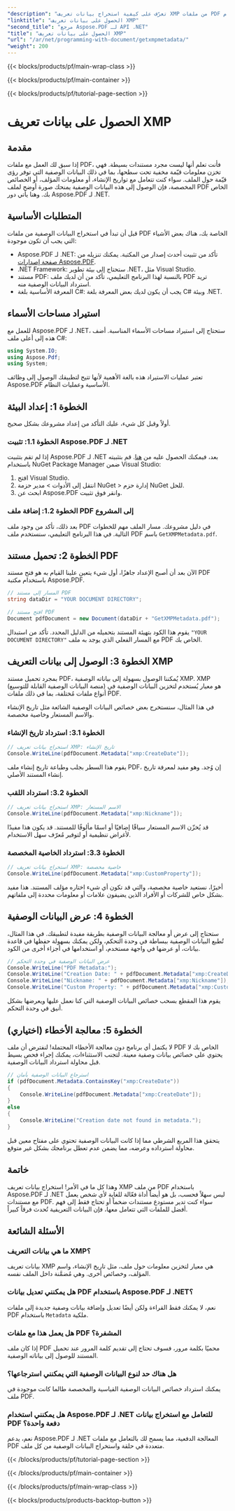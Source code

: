 ```yaml
---
"description": "تعرّف على كيفية استخراج بيانات تعريف XMP من ملفات PDF باستخدام Aspose.PDF لـ .NET في هذا الدليل المفصل. تعرّف على رؤى قيّمة من مستندات PDF بسهولة."
"linktitle": "الحصول على بيانات تعريف XMP"
"second_title": "مرجع Aspose.PDF لـ API .NET"
"title": "الحصول على بيانات تعريف XMP"
"url": "/ar/net/programming-with-document/getxmpmetadata/"
"weight": 200
---
```


{{< blocks/products/pf/main-wrap-class >}}

{{< blocks/products/pf/main-container >}}

{{< blocks/products/pf/tutorial-page-section >}}

# الحصول على بيانات تعريف XMP

## مقدمة

إذا سبق لك العمل مع ملفات PDF، فأنت تعلم أنها ليست مجرد مستندات بسيطة. فهي تخزن معلومات قيّمة مخفية تحت سطحها، بما في ذلك البيانات الوصفية التي توفر رؤى قيّمة حول الملف. سواء كنت تتعامل مع تواريخ الإنشاء، أو معلومات المؤلف، أو الخصائص المخصصة، فإن الوصول إلى هذه البيانات الوصفية يمنحك صورة أوضح لملف PDF الخاص بك. وهنا يأتي دور Aspose.PDF لـ .NET.

## المتطلبات الأساسية

قبل أن تبدأ في استخراج البيانات الوصفية من ملفات PDF الخاصة بك، هناك بعض الأشياء التي يجب أن تكون موجودة:

- Aspose.PDF لـ .NET: تأكد من تثبيت أحدث إصدار من المكتبة. يمكنك تنزيله من [صفحة إصدارات Aspose.PDF](https://releases.aspose.com/pdf/net/).
- .NET Framework: ستحتاج إلى بيئة تطوير .NET، مثل Visual Studio.
- مستند PDF: بالنسبة لهذا البرنامج التعليمي، تأكد من أن لديك ملف PDF تريد استرداد البيانات الوصفية منه.
- المعرفة الأساسية بلغة C#: يجب أن يكون لديك بعض المعرفة بلغة C# وبيئة .NET.

## استيراد مساحات الأسماء

للعمل مع Aspose.PDF لـ .NET، ستحتاج إلى استيراد مساحات الأسماء المناسبة. أضف هذه إلى أعلى ملف C#:

```csharp
using System.IO;
using Aspose.Pdf;
using System;
```

تعتبر عمليات الاستيراد هذه بالغة الأهمية لأنها تتيح لتطبيقك الوصول إلى وظائف Aspose.PDF الأساسية وعمليات النظام.

## الخطوة 1: إعداد البيئة

أولاً وقبل كل شيء، عليك التأكد من إعداد مشروعك بشكل صحيح.

### الخطوة 1.1: تثبيت Aspose.PDF لـ .NET

إذا لم تقم بتثبيت Aspose.PDF لـ .NET بعد، فيمكنك الحصول عليه من [هنا](https://releases.aspose.com/pdf/net/). قم بتثبيته باستخدام NuGet Package Manager ضمن Visual Studio:

1. افتح Visual Studio.
2. انتقل إلى الأدوات > مدير حزمة NuGet > إدارة حزم NuGet للحل.
3. ابحث عن Aspose.PDF وانقر فوق تثبيت.

### الخطوة 1.2: إضافة ملف PDF إلى المشروع

بعد ذلك، تأكد من وجود ملف PDF في دليل مشروعك. مسار الملف مهم للخطوات التالية. في هذا البرنامج التعليمي، سنستخدم ملف PDF باسم `GetXMPMetadata.pdf`.

## الخطوة 2: تحميل مستند PDF

الآن بعد أن أصبح الإعداد جاهزًا، أول شيء يتعين علينا القيام به هو فتح مستند PDF باستخدام مكتبة Aspose.PDF.

```csharp
// المسار إلى مستند PDF
string dataDir = "YOUR DOCUMENT DIRECTORY";

// افتح مستند PDF
Document pdfDocument = new Document(dataDir + "GetXMPMetadata.pdf");
```

يقوم هذا الكود بتهيئة المستند بتحميله من الدليل المحدد. تأكد من استبدال `"YOUR DOCUMENT DIRECTORY"` مع المسار الفعلي الذي يوجد به ملف PDF الخاص بك.

## الخطوة 3: الوصول إلى بيانات التعريف XMP

بمجرد تحميل مستند PDF، يُمكننا الوصول بسهولة إلى بياناته الوصفية XMP. XMP (منصة البيانات الوصفية القابلة للتوسيع) هو معيار يُستخدم لتخزين البيانات الوصفية في أنواع ملفات مُختلفة، بما في ذلك ملفات PDF.

في هذا المثال، سنستخرج بعض خصائص البيانات الوصفية الشائعة مثل تاريخ الإنشاء والاسم المستعار وخاصية مخصصة.

### الخطوة 3.1: استرداد تاريخ الإنشاء

```csharp
// استخراج بيانات تعريف XMP: تاريخ الإنشاء
Console.WriteLine(pdfDocument.Metadata["xmp:CreateDate"]);
```

يقوم هذا السطر بجلب وطباعة تاريخ إنشاء ملف PDF، إن وُجد. وهو مفيد لمعرفة تاريخ إنشاء المستند الأصلي.

### الخطوة 3.2: استرداد اللقب

```csharp
// استخراج بيانات تعريف XMP: الاسم المستعار
Console.WriteLine(pdfDocument.Metadata["xmp:Nickname"]);
```

قد يُخزّن الاسم المستعار سياقًا إضافيًا أو اسمًا مألوفًا للمستند. قد يكون هذا مفيدًا لأغراض تنظيمية أو لتوفير مُعرّف سهل الاستخدام.

### الخطوة 3.3: استرداد الخاصية المخصصة

```csharp
// استخراج بيانات تعريف XMP: خاصية مخصصة
Console.WriteLine(pdfDocument.Metadata["xmp:CustomProperty"]);
```

أخيرًا، نستعيد خاصية مخصصة، والتي قد تكون أي شيء اختاره مؤلف المستند. هذا مفيد بشكل خاص للشركات أو الأفراد الذين يضيفون علامات أو معلومات محددة إلى ملفاتهم.

## الخطوة 4: عرض البيانات الوصفية

ستحتاج إلى عرض أو معالجة البيانات الوصفية بطريقة مفيدة لتطبيقك. في هذا المثال، تُطبع البيانات الوصفية ببساطة في وحدة التحكم، ولكن يمكنك بسهولة حفظها في قاعدة بيانات، أو عرضها في واجهة مستخدم، أو استخدامها في أجزاء أخرى من الكود.

```csharp
// عرض البيانات الوصفية في وحدة التحكم
Console.WriteLine("PDF Metadata:");
Console.WriteLine("Creation Date: " + pdfDocument.Metadata["xmp:CreateDate"]);
Console.WriteLine("Nickname: " + pdfDocument.Metadata["xmp:Nickname"]);
Console.WriteLine("Custom Property: " + pdfDocument.Metadata["xmp:CustomProperty"]);
```

يقوم هذا المقطع بسحب خصائص البيانات الوصفية التي كنا نعمل عليها ويعرضها بشكل أنيق في وحدة التحكم.

## الخطوة 5: معالجة الأخطاء (اختياري)

لا يكتمل أي برنامج دون معالجة الأخطاء المحتملة! لنفترض أن ملف PDF الخاص بك لا يحتوي على خصائص بيانات وصفية معينة. لتجنب الاستثناءات، يمكنك إجراء فحص بسيط قبل محاولة استرداد البيانات الوصفية.

```csharp
// استرجاع البيانات الوصفية بأمان
if (pdfDocument.Metadata.ContainsKey("xmp:CreateDate"))
{
    Console.WriteLine(pdfDocument.Metadata["xmp:CreateDate"]);
}
else
{
    Console.WriteLine("Creation date not found in metadata.");
}
```

يتحقق هذا المربع الشرطي مما إذا كانت البيانات الوصفية تحتوي على مفتاح معين قبل محاولة استرداده وعرضه، مما يضمن عدم تعطل برنامجك بشكل غير متوقع.

## خاتمة

وهذا كل ما في الأمر! استخراج بيانات تعريف XMP من ملف PDF باستخدام Aspose.PDF لـ .NET ليس سهلاً فحسب، بل هو أيضاً أداة فعّالة للغاية لأي شخص يعمل مع مستندات PDF. سواء كنت تدير مستودع مستندات ضخماً أو تحتاج فقط إلى فهم أفضل للملفات التي تتعامل معها، فإن البيانات التعريفية تُحدث فرقاً كبيراً.

## الأسئلة الشائعة

### ما هي بيانات التعريف XMP؟
بيانات تعريف XMP هي معيار لتخزين معلومات حول ملف، مثل تاريخ الإنشاء، واسم المؤلف، وخصائص أخرى. وهي مُضمَّنة داخل الملف نفسه.

### هل يمكنني تعديل بيانات PDF باستخدام Aspose.PDF لـ .NET؟
نعم، لا يمكنك فقط القراءة ولكن أيضًا تعديل وإضافة بيانات وصفية جديدة إلى ملفات PDF باستخدام `Metadata` ملكية.

### هل يعمل هذا مع ملفات PDF المشفرة؟
إذا كان ملف PDF محميًا بكلمة مرور، فسوف تحتاج إلى تقديم كلمة المرور عند تحميل المستند للوصول إلى بياناته الوصفية.

### هل هناك حد لنوع البيانات الوصفية التي يمكنني استرجاعها؟
يمكنك استرداد خصائص البيانات الوصفية القياسية والمخصصة طالما كانت موجودة في ملف PDF.

### هل يمكنني استخدام Aspose.PDF لـ .NET للتعامل مع استخراج بيانات PDF دفعة واحدة؟
نعم، يدعم Aspose.PDF لـ .NET المعالجة الدفعية، مما يسمح لك بالتعامل مع ملفات PDF متعددة في حلقة واستخراج البيانات الوصفية من كل ملف.

{{< /blocks/products/pf/tutorial-page-section >}}

{{< /blocks/products/pf/main-container >}}

{{< /blocks/products/pf/main-wrap-class >}}

{{< blocks/products/products-backtop-button >}}